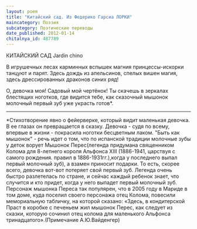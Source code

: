 ```yaml
---
layout: poem
title: "Китайский сад. Из Федерико Гарсиа ЛОРКИ"
maincategory: Поэзия
subcategory: Поэтические переводы
date_published: 2012-01-14
chitalnya_id: 487789
---
```




КИТАЙСКИЙ САД
Jardin chino

В игрушечных лесах 
карминных вспышек магния
принцессы-искорки 
танцуют и парят.
Здесь дождь из апельсинов, 
спелых вишен магия,
здесь дрессированных 
драконов синих ряд!

О, девочка моя! 
Садовый мой чертёнок!
Ты скачешь в зеркалах 
блестящих ноготков,
где видится тебе, 
как сказочный мышонок
молочный первый зуб 
уже украсть готов\*.
_____________________________
\*Стихотворение явно о фейерверке, который видит маленькая девочка. В ее глазах он превращается в сказку. Девочка - судя по всему, впервые в жизни - покрасила ноготки бесцветным лаком. "Быть как мышонок" - речь идет о том, что по испанской традиции молочные зубы у деток ворует Мышонок Перес(легенда придумана священником Колома для 8-летнего короля Альфонса XIII (1886-1941, царствуя с самого рождения. правил в 1886-1931гг.),когда у последнего выпал первый молочный зуб), а взамен приносит подарки. То есть, скорее всего, девочка вот-вот потеряет свой первый зуб. 
Легенда очень быстро разлетелась по стране, и сейчас каждый ребенок знает, что случится и кто придет, когда у него выпадет первый молочный зуб. Персонаж мышонка Переса так популярен, что в 2005 году в Мариде в том доме, куда поселил своего персонажа отец Колома, повесили мемориальную табличку, на которой сказано: «Здесь, в кондитерской Праст в коробке с печеньем жил мышонок Перес, как следует из сказки, которую сочинил отец колома для маленького Альфонса тринадцатого».(Примечание А.Ю.Вайденгер)
 






